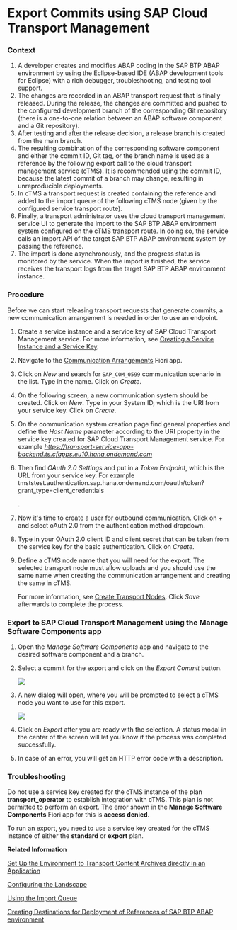 <!-- loiob837a3b4226843cb86e8c35d2f35e6fa -->

# Export Commits using SAP Cloud Transport Management





### Context

1.  A developer creates and modifies ABAP coding in the SAP BTP ABAP environment by using the Eclipse-based IDE \(ABAP development tools for Eclipse\) with a rich debugger, troubleshooting, and testing tool support.
2.  The changes are recorded in an ABAP transport request that is finally released. During the release, the changes are committed and pushed to the configured development branch of the corresponding Git repository \(there is a one-to-one relation between an ABAP software component and a Git repository\).
3.  After testing and after the release decision, a release branch is created from the main branch.
4.  The resulting combination of the corresponding software component and either the commit ID, Git tag, or the branch name is used as a reference by the following export call to the cloud transport management service \(cTMS\). It is recommended using the commit ID, because the latest commit of a branch may change, resulting in unreproducible deployments.
5.  In cTMS a transport request is created containing the reference and added to the import queue of the following cTMS node \(given by the configured service transport route\).
6.  Finally, a transport administrator uses the cloud transport management service UI to generate the import to the SAP BTP ABAP environment system configured on the cTMS transport route. In doing so, the service calls an import API of the target SAP BTP ABAP environment system by passing the reference.
7.  The import is done asynchronously, and the progress status is monitored by the service. When the import is finished, the service receives the transport logs from the target SAP BTP ABAP environment instance.



### Procedure

Before we can start releasing transport requests that generate commits, a new communication arrangement is needed in order to use an endpoint.

1.  Create a service instance and a service key of SAP Cloud Transport Management service. For more information, see [Creating a Service Instance and a Service Key](https://help.sap.com/docs/TRANSPORT_MANAGEMENT_SERVICE/7f7160ec0d8546c6b3eab72fb5ad6fd8/f44956035ce54684b1dbb9e4d23c37d2.html).
2.  Navigate to the [Communication Arrangements](https://help.sap.com/docs/BTP/65de2977205c403bbc107264b8eccf4b/1decd8b8747443ee8839ce4474a3643e.html) Fiori app.

3.  Click on *New* and search for `SAP_COM_0599` communication scenario in the list. Type in the name. Click on *Create*.

4.  On the following screen, a new communication system should be created. Click on *New*. Type in your System ID, which is the URI from your service key. Click on *Create*.

5.  On the communication system creation page find general properties and define the *Host Name* parameter according to the URI property in the service key created for SAP Cloud Transport Management service. For example *https://transport-service-app-backend.ts.cfapps.eu10.hana.ondemand.com*

6.  Then find *OAuth 2.0 Settings* and put in a *Token Endpoint*, which is the URL from your service key. For example tmststest.authentication.sap.hana.ondemand.com/oauth/token?grant\_type=client\_credentials

    .

7.  Now it's time to create a user for outbound communication. Click on *\+* and select oAuth 2.0 from the authentication method dropdown.

8.  Type in your OAuth 2.0 client ID and client secret that can be taken from the service key for the basic authentication. Click on *Create*.

9.  Define a cTMS node name that you will need for the export. The selected transport node must allow uploads and you should use the same name when creating the communication arrangement and creating the same in cTMS.

    For more information, see [Create Transport Nodes](https://help.sap.com/docs/TRANSPORT_MANAGEMENT_SERVICE/7f7160ec0d8546c6b3eab72fb5ad6fd8/f71a4d5550cd453ea824d5b5c677969d.html?version=Cloud). Click *Save* afterwards to complete the process.






### Export to SAP Cloud Transport Management using the Manage Software Components app

1.  Open the *Manage Software Components* app and navigate to the desired software component and a branch.
2.  Select a commit for the export and click on the *Export Commit* button.

    ![](images/ListofCommits_e84a73c.png)

3.  A new dialog will open, where you will be prompted to select a cTMS node you want to use for this export.

    ![](images/Export_to_cTMS_3ca4f84.png)

4.  Click on *Export* after you are ready with the selection. A status modal in the center of the screen will let you know if the process was completed successfully.

5.  In case of an error, you will get an HTTP error code with a description.




### Troubleshooting

Do not use a service key created for the cTMS instance of the plan **transport\_operator** to establish integration with cTMS. This plan is not permitted to perform an export. The error shown in the **Manage Software Components** Fiori app for this is **access denied**.

To run an export, you need to use a service key created for the cTMS instance of either the **standard** or **export** plan.

**Related Information**  


[Set Up the Environment to Transport Content Archives directly in an Application](https://help.sap.com/docs/TRANSPORT_MANAGEMENT_SERVICE/7f7160ec0d8546c6b3eab72fb5ad6fd8/8d9490792ed14f1bbf8a6ac08a6bca64.html?version=Cloud)

[Configuring the Landscape](https://help.sap.com/docs/TRANSPORT_MANAGEMENT_SERVICE/7f7160ec0d8546c6b3eab72fb5ad6fd8/3e7b04236d804a4eb80e42c6360209f1.html?version=Cloud)

[Using the Import Queue](https://help.sap.com/docs/TRANSPORT_MANAGEMENT_SERVICE/7f7160ec0d8546c6b3eab72fb5ad6fd8/3c4b6f38866b4a70b20e79501db5f7e5.html?version=Cloud&q=loio3c4b6f38866b4a70b20e79501db5f7e5)

[Creating Destinations for Deployment of References of SAP BTP ABAP environment](https://help.sap.com/docs/TRANSPORT_MANAGEMENT_SERVICE/7f7160ec0d8546c6b3eab72fb5ad6fd8/30144538f2c247be9e1a076754e06bb8.html?version=Cloud)

